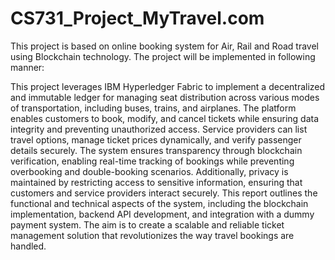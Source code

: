 # CS731_Project_MyTravel.com
This project is based on online booking system for Air, Rail and Road travel using Blockchain technology.
The project will be implemented in following manner:

This project leverages IBM Hyperledger Fabric to implement a decentralized and
immutable ledger for managing seat distribution across various modes of transportation,
including buses, trains, and airplanes. The platform enables customers to book, modify, and
cancel tickets while ensuring data integrity and preventing unauthorized access. Service
providers can list travel options, manage ticket prices dynamically, and verify passenger
details securely.
The system ensures transparency through blockchain verification, enabling real-time
tracking of bookings while preventing overbooking and double-booking scenarios.
Additionally, privacy is maintained by restricting access to sensitive information, ensuring
that customers and service providers interact securely.
This report outlines the functional and technical aspects of the system, including the
blockchain implementation, backend API development, and integration with a dummy
payment system. The aim is to create a scalable and reliable ticket management solution
that revolutionizes the way travel bookings are handled.
